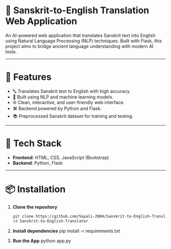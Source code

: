 # 🧠 Sanskrit-to-English Translation Web Application

An AI-powered web application that translates Sanskrit text into English using Natural Language Processing (NLP) techniques. Built with Flask, this project aims to bridge ancient language understanding with modern AI tools.

---

# 🌟 Features

- 🔤 Translates Sanskrit text to English with high accuracy.
- 🧠 Built using NLP and machine learning models.
- 🌐 Clean, interactive, and user-friendly web interface.
- 🛠️ Backend powered by Python and Flask.
- 📚 Preprocessed Sanskrit dataset for training and testing.

---

# 🚀 Tech Stack

- **Frontend**: HTML, CSS, JavaScript (Bootstrap)
- **Backend**: Python, Flask

---

# 📦 Installation

1. **Clone the repository**  
   ```bash
   git clone https://github.com/Sayali-2004/Sanskrit-to-English-Translator.git
   cd Sanskrit-to-English-Translator
2. **Install dependencies**
   pip install -r requirements.txt
   
4. **Run the App**
   python app.py

   
